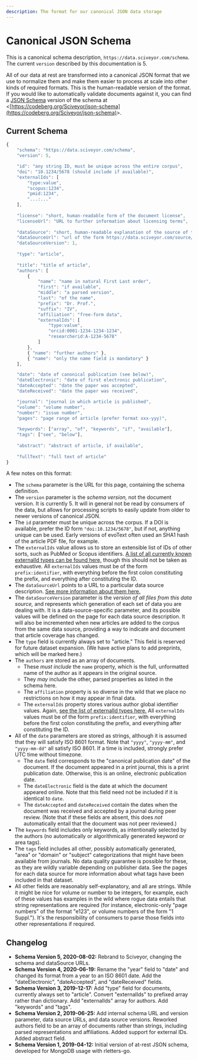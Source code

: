```yaml
---
description: The format for our canonical JSON data storage
---
```


# Canonical JSON Schema

This is a canonical schema description, `https://data.sciveyor.com/schema`.  
The current `version` described by this documentation is 5.

All of our data at rest are transformed into a canonical JSON format that we use to normalize them and make them easier to process at scale into other kinds of required formats. This is the human-readable version of the format. If you would like to automatically validate documents against it, you can find a [JSON Schema](https://json-schema.org/draft/2019-09/json-schema-core.html) version of the schema at &lt;[https://codeberg.org/Sciveyor/json-schema](https://codeberg.org/Sciveyor/json-schema)&gt;.

## Current Schema

```javascript
{
    "schema": "https://data.sciveyor.com/schema",
    "version": 5,

    "id": "any string ID, must be unique across the entire corpus",
    "doi": "10.1234/5678 (should include if available)",
    "externalIds": [
        "type:value",
        "scopus:1234",
        "pmid:1234",
        "...:..."
    ],
    
    "license": "short, human-readable form of the document license",
    "licenseUrl": "URL to further information about licensing terms",
    
    "dataSource": "short, human-readable explanation of the source of this data",
    "dataSourceUrl": "url of the form https://data.sciveyor.com/source/asdf",
    "dataSourceVersion": 1,
    
    "type": "article",
    
    "title": "title of article",
    "authors": [
        {
            "name": "name in natural First Last order",
            "first": "if available",
            "middle": "a parsed version",
            "last": "of the name",
            "prefix": "Dr. Prof.",
            "suffix": "IV",
            "affiliation": "free-form data",
            "externalIds": [
                "type:value",
                "orcid:0001-1234-1234-1234",
                "researcherid:A-1234-5678"
            ]
        },
        { "name": "further authors" },
        { "name": "only the name field is mandatory" }
    ],

    "date": "date of canonical publication (see below)",
    "dateElectronic": "date of first electronic publication",
    "dateAccepted": "date the paper was accepted",
    "dateReceived": "date the paper was received",

    "journal": "journal in which article is published",
    "volume": "volume number",
    "number": "issue number",
    "pages": "page range of article (prefer format xxx-yyy)",
    
    "keywords": ["array", "of", "keywords", "if", "available"],
    "tags": ["see", "below"],
    
    "abstract": "abstract of article, if available",
    
    "fullText": "full text of article"
}
```

A few notes on this format:

* The `schema` parameter is the URL for this page, containing the schema definition.
* The `version` parameter is the _schema version,_ not the document version. It is currently 5. It will in general not be read by consumers of the data, but allows for processing scripts to easily update from older to newer versions of canonical JSON.
* The `id` parameter must be unique across the corpus. If a DOI is available, prefer the ID form `"doi:10.1234/5678"`, but if not, anything unique can be used. Early versions of evoText often used an SHA1 hash of the article PDF file, for example.
* The `externalIds` value allows us to store an extensible list of IDs of other sorts, such as PubMed or Scopus identifiers. [A list of all currently known externalId types can be found here,](external-ids.md) though this should not be taken as exhaustive. All `externalIds` values must be of the form `prefix:identifier`, with everything before the first colon constituting the prefix, and everything after constituting the ID.
* The `dataSourceUrl` points to a URL to a particular data source description. [See more information about them here.](data-source-urls.md)
* The `dataSourceVersion` parameter is the _version of all files from this data source,_ and represents which generation of each set of data you are dealing with. It is a data-source-specific parameter, and its possible values will be defined on the page for each data source description. It will also be incremented when new articles are added to the corpus from the same data source, providing a way to indicate and document that article coverage has changed.
* The `type` field is currently always set to "article." This field is reserved for future dataset expansion. \(We have active plans to add preprints, which will be marked here.\)
* The `authors` are stored as an array of documents.
  * These _must include_ the `name` property, which is the full, unformatted name of the author as it appears in the original source.
  * They _may_ include the other, parsed properties as listed in the schema here.
  * The `affiliation` property is so diverse in the wild that we place no restrictions on how it may appear in final data.
  * The `externalIds` property stores various author global identifier values. Again, [see the list of externalId types here.](external-ids.md) All `externalIds` values must be of the form `prefix:identifier`, with everything before the first colon constituting the prefix, and everything after constituting the ID.
* All of the `date` parameters are stored as strings, although it is assumed that they will satisfy ISO 8601 format. Note that `"yyyy"`, `"yyyy-mm"`, and `"yyyy-mm-dd"` all satisfy ISO 8601. If a time is included, strongly prefer UTC time without timezone.
  * The `date` field corresponds to the "canonical publication date" of the document. If the document appeared in a print journal, this is a print publication date. Otherwise, this is an online, electronic publication date.
  * The `dateElectronic` field is the date at which the document appeared online. Note that this field need not be included if it is identical to `date`.
  * The `dateAccepted` and `dateReceived` contain the dates when the document was received and accepted by a journal during peer review. \(Note that if these fields are absent, this does _not_ automatically entail that the document was not peer reviewed.\)
* The `keywords` field includes only keywords, as intentionally selected by the authors \(no automatically or algorithmically generated keyword or area tags\).
* The `tags` field includes all other, possibly automatically generated, "area" or "domain" or "subject" categorizations that might have been available from journals. No data quality guarantee is possible for these, as they are wildly variable depending on publisher data. See the pages for each data source for more information about what tags have been included in that dataset.
* All other fields are reasonably self-explanatory, and all are strings. While it might be nice for volume or number to be integers, for example, each of these values has examples in the wild where rogue data entails that string representations are required \(for instance, electronic-only "page numbers" of the format "e123", or volume numbers of the form "1 Suppl."\). It's the responsibility of consumers to parse those fields into other representations if required.

## Changelog

* **Schema Version 5, 2020-08-02:** Rebrand to Sciveyor, changing the schema and dataSource URLs.
* **Schema Version 4, 2020-06-19:** Rename the "year" field to "date" and changed its format from a year to an ISO 8601 date. Add the "dateElectronic", "dateAccepted", and "dateReceived" fields.
* **Schema Version 3, 2019-12-17:** Add "type" field for documents, currently always set to "article". Convert "externalIds" to prefixed array rather than dictionary. Add "externalIds" array for authors. Add "keywords" and "tags".
* **Schema Version 2, 2019-06-25:** Add internal schema URL and version parameter, data source URLs, and data source versions. Reworked authors field to be an array of documents rather than strings, including parsed representations and affiliations. Added support for external IDs. Added abstract field.
* **Schema Version 1, 2019-04-12:** Initial version of at-rest JSON schema, developed for MongoDB usage with rletters-go.

